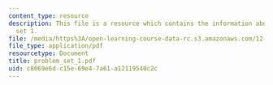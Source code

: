 ```yaml
---
content_type: resource
description: This file is a resource which contains the information about problem
  set 1.
file: /media/https%3A/open-learning-course-data-rc.s3.amazonaws.com/12-510-introduction-to-seismology-spring-2010/c8069e6dc15e69e47a61a12119540c2c_problem_set_1.pdf
file_type: application/pdf
resourcetype: Document
title: problem_set_1.pdf
uid: c8069e6d-c15e-69e4-7a61-a12119540c2c
---
```


